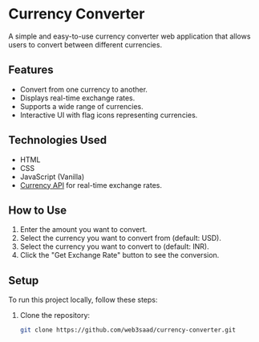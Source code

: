 # Currency Converter

A simple and easy-to-use currency converter web application that allows users to convert between different currencies.

## Features
- Convert from one currency to another.
- Displays real-time exchange rates.
- Supports a wide range of currencies.
- Interactive UI with flag icons representing currencies.
  
## Technologies Used
- HTML
- CSS
- JavaScript (Vanilla)
- [Currency API](https://cdn.jsdelivr.net/npm/@fawazahmed0/currency-api) for real-time exchange rates.

## How to Use
1. Enter the amount you want to convert.
2. Select the currency you want to convert from (default: USD).
3. Select the currency you want to convert to (default: INR).
4. Click the "Get Exchange Rate" button to see the conversion.

## Setup
To run this project locally, follow these steps:

1. Clone the repository:
   ```bash
   git clone https://github.com/web3saad/currency-converter.git
